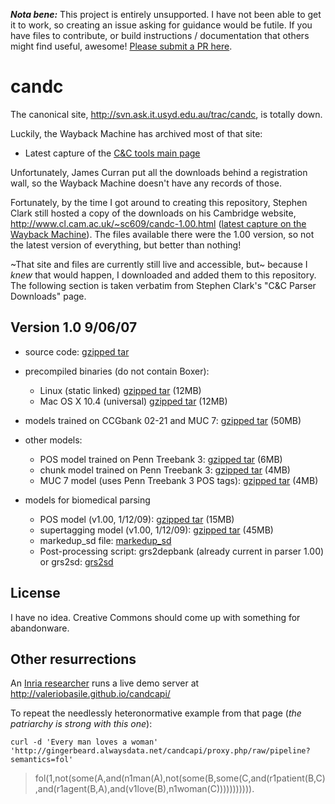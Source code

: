 _**Nota bene:**_ This project is entirely unsupported.
I have not been able to get it to work, so creating an issue asking for guidance would be futile.
If you have files to contribute, or build instructions / documentation that others might find useful, awesome!
[Please submit a PR here](https://github.com/chbrown/candc/compare).

# candc

The canonical site, <http://svn.ask.it.usyd.edu.au/trac/candc>, is totally down.

Luckily, the Wayback Machine has archived most of that site:

* Latest capture of the [C&C tools main page](http://web.archive.org/web/20160318193242/http://svn.ask.it.usyd.edu.au/trac/candc)

Unfortunately, James Curran put all the downloads behind a registration wall, so the Wayback Machine doesn't have any records of those.

Fortunately, by the time I got around to creating this repository, Stephen Clark still hosted a copy of the downloads on his Cambridge website, <http://www.cl.cam.ac.uk/~sc609/candc-1.00.html> ([latest capture on the Wayback Machine](https://web.archive.org/web/20180727140643/http://www.cl.cam.ac.uk/~sc609/candc-1.00.html)).
The files available there were the 1.00 version, so not the latest version of everything, but better than nothing!

~That site and files are currently still live and accessible, but~ because I _knew_ that would happen, I downloaded and added them to this repository. The following section is taken verbatim from Stephen Clark's "C&C Parser Downloads" page.


## Version 1.0 9/06/07

* source code:
  <a href="downloads/candc-1.00.tgz">gzipped tar</a>

* precompiled binaries (do not contain Boxer):
  - Linux (static linked) <a href="downloads/candc-linux-1.00.tgz">gzipped tar</a> (12MB)
  - Mac OS X 10.4 (universal) <a href="downloads/candc-macosxu-1.00.tgz">gzipped tar</a> (12MB)

* models trained on CCGbank 02-21 and MUC 7:
  <a href="downloads/models-1.02.tgz">gzipped tar</a> (50MB)

* other models:
  - POS model trained on Penn Treebank 3:
    <a href="downloads/ptb_pos-1.00.tgz">gzipped tar</a> (6MB)
  - chunk model trained on Penn Treebank 3:
    <a href="downloads/ptb_chunk-1.00.tgz">gzipped tar</a> (4MB)
  - MUC 7 model (uses Penn Treebank 3 POS tags):
    <a href="downloads/ptb_muc-1.00.tgz">gzipped tar</a> (4MB)

* models for biomedical parsing
  - POS model (v1.00, 1/12/09):
    <a href="downloads/pos_bio-1.00.tgz">gzipped tar</a> (15MB)
  - supertagging model (v1.00, 1/12/09):
    <a href="downloads/super_bio-1.00.tgz">gzipped tar</a> (45MB)
  - markedup_sd file:
    <a href="downloads/markedup_sd-1.00">markedup_sd</a>
  - Post-processing script: grs2depbank (already current in parser 1.00) or grs2sd:
    <a href="downloads/grs2sd-1.00">grs2sd</a>


## License

I have no idea. Creative Commons should come up with something for abandonware.


## Other resurrections

An [Inria researcher](https://github.com/valeriobasile) runs a live demo server at <http://valeriobasile.github.io/candcapi/>

To repeat the needlessly heteronormative example from that page (_the patriarchy is strong with this one_):

    curl -d 'Every man loves a woman' 'http://gingerbeard.alwaysdata.net/candcapi/proxy.php/raw/pipeline?semantics=fol'

> fol(1,not(some(A,and(n1man(A),not(some(B,some(C,and(r1patient(B,C),and(r1agent(B,A),and(v1love(B),n1woman(C))))))))))).
